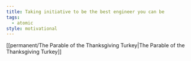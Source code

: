 ```yaml
---
title: Taking initiative to be the best engineer you can be
tags:
  - atomic
style: motivational
---
```

[[permanent/The Parable of the Thanksgiving Turkey|The Parable of the Thanksgiving Turkey]]
